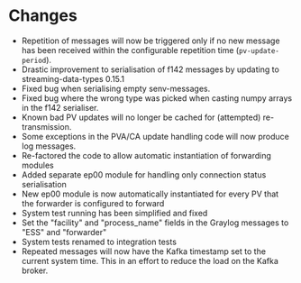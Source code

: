 # Changes

* Repetition of messages will now be triggered only if no new message has been received within the configurable repetition time (`pv-update-period`).
* Drastic improvement to serialisation of f142 messages by updating to streaming-data-types 0.15.1
* Fixed bug when serialising empty senv-messages.
* Fixed bug where the wrong type was picked when casting numpy arrays in the f142 serialiser.
* Known bad PV updates will no longer be cached for (attempted) re-transmission.
* Some exceptions in the PVA/CA update handling code will now produce log messages.
* Re-factored the code to allow automatic instantiation of forwarding modules
* Added separate ep00 module for handling only connection status serialisation
* New ep00 module is now automatically instantiated for every PV that the forwarder is configured to forward
* System test running has been simplified and fixed
* Set the "facility" and "process_name" fields in the Graylog messages to "ESS" and "forwarder"
* System tests renamed to integration tests
* Repeated messages will now have the Kafka timestamp set to the current system time. This in an effort to reduce the load on the Kafka broker.

